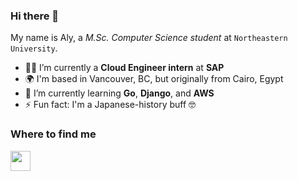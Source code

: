 ### Hi there 👋

My name is Aly, a *M.Sc. Computer Science student* at `Northeastern University`.
- 😶‍🌫️ I’m currently a **Cloud Engineer intern** at **SAP**
- 🌍 I'm based in Vancouver, BC, but originally from Cairo, Egypt
- 🧠 I’m currently learning **Go**, **Django**, and **AWS**
- ⚡ Fun fact: I'm a Japanese-history buff 🤓

### Where to find me
<p align="left"> <a href="https://www.linkedin.com/in/alybadary" target="_blank" rel="noreferrer"><img src="https://raw.githubusercontent.com/danielcranney/readme-generator/main/public/icons/socials/linkedin.svg" width="32" height="32" /></a></p>
